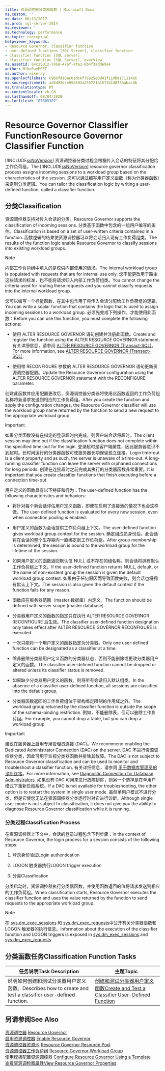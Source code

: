 ```yaml
---
title: 资源调控器分类器函数 | Microsoft Docs
ms.custom: ''
ms.date: 06/13/2017
ms.prod: sql-server-2014
ms.reviewer: ''
ms.technology: performance
ms.topic: conceptual
helpviewer_keywords:
- Resource Governor, classifier function
- user-defined functions [SQL Server], classifier function
- classifier function [SQL Server]
- classifier function [SQL Server], overview
ms.assetid: 64c25012-7068-476f-afa2-0b4f3adde9a4
author: MikeRayMSFT
ms.author: mikeray
ms.openlocfilehash: 69b6fd10ac0adc6f76925e0d41f110b917111466
ms.sourcegitcommit: ad4d92dce894592a259721a1571b1d8736abacdb
ms.translationtype: MT
ms.contentlocale: zh-CN
ms.lasthandoff: 08/04/2020
ms.locfileid: "87689307"
---
```

# <a name="resource-governor-classifier-function"></a><span data-ttu-id="23ef8-102">Resource Governor Classifier Function</span><span class="sxs-lookup"><span data-stu-id="23ef8-102">Resource Governor Classifier Function</span></span>
  <span data-ttu-id="23ef8-103">[!INCLUDE[ssNoVersion](../../includes/ssnoversion-md.md)] 资源调控器分类过程会根据传入会话的特征将其分配给工作负荷组。</span><span class="sxs-lookup"><span data-stu-id="23ef8-103">The [!INCLUDE[ssNoVersion](../../includes/ssnoversion-md.md)] resource governor classification process assigns incoming sessions to a workload group based on the characteristics of the session.</span></span> <span data-ttu-id="23ef8-104">您可以通过编写用户定义函数（称为分类器函数）来定制分类逻辑。</span><span class="sxs-lookup"><span data-stu-id="23ef8-104">You can tailor the classification logic by writing a user-defined function, called a classifier function.</span></span>  
  
## <a name="classification"></a><span data-ttu-id="23ef8-105">分类</span><span class="sxs-lookup"><span data-stu-id="23ef8-105">Classification</span></span>  
 <span data-ttu-id="23ef8-106">资源调控器支持对传入会话的分类。</span><span class="sxs-lookup"><span data-stu-id="23ef8-106">Resource Governor supports the classification of incoming sessions.</span></span> <span data-ttu-id="23ef8-107">分类基于函数中包含的一组用户编写的条件。</span><span class="sxs-lookup"><span data-stu-id="23ef8-107">Classification is based on a set of user-written criteria contained in a function.</span></span> <span data-ttu-id="23ef8-108">函数逻辑的结果使资源调控器可以将会话归入现有工作负荷组类。</span><span class="sxs-lookup"><span data-stu-id="23ef8-108">The results of the function logic enable Resource Governor to classify sessions into existing workload groups.</span></span>  
  
> [!NOTE]  
>  <span data-ttu-id="23ef8-109">内部工作负荷组中填入的是仅供内部使用的请求。</span><span class="sxs-lookup"><span data-stu-id="23ef8-109">The internal workload group is populated with requests that are for internal use only.</span></span> <span data-ttu-id="23ef8-110">您不能更改用于路由这些请求的标准，也不能将请求归入内部工作负荷组类。</span><span class="sxs-lookup"><span data-stu-id="23ef8-110">You cannot change the criteria used for routing these requests and you cannot classify requests into the internal workload group.</span></span>  
  
 <span data-ttu-id="23ef8-111">您可以编写一个标量函数，在其中包含用于将传入会话分配给工作负荷组的逻辑。</span><span class="sxs-lookup"><span data-stu-id="23ef8-111">You can write a scalar function that contains the logic that is used to assign incoming sessions to a workload group.</span></span> <span data-ttu-id="23ef8-112">必须先完成下列操作，才能使用此函数：</span><span class="sxs-lookup"><span data-stu-id="23ef8-112">Before you can use this function, you must complete the following actions:</span></span>  
  
-   <span data-ttu-id="23ef8-113">使用 ALTER RESOURCE GOVERNOR 语句创建并注册此函数。</span><span class="sxs-lookup"><span data-stu-id="23ef8-113">Create and register the function using the ALTER RESOURCE GOVERNOR statement.</span></span> <span data-ttu-id="23ef8-114">有关详细信息，请参阅 [ALTER RESOURCE GOVERNOR (Transact-SQL)](/sql/t-sql/statements/alter-resource-governor-transact-sql)。</span><span class="sxs-lookup"><span data-stu-id="23ef8-114">For more information, see [ALTER RESOURCE GOVERNOR &#40;Transact-SQL&#41;](/sql/t-sql/statements/alter-resource-governor-transact-sql).</span></span>  
  
-   <span data-ttu-id="23ef8-115">使用带 RECONFIGURE 参数的 ALTER RESOURCE GOVERNOR 语句更新资源调控器配置。</span><span class="sxs-lookup"><span data-stu-id="23ef8-115">Update the Resource Governor configuration using the ALTER RESOURCE GOVERNOR statement with the RECONFIGURE parameter.</span></span>  
  
 <span data-ttu-id="23ef8-116">创建此函数并应用配置更改后，资源调控器分类器将使用此函数返回的工作负荷组名称将新请求发送到相应的工作负荷组。</span><span class="sxs-lookup"><span data-stu-id="23ef8-116">After you create the function and apply the configuration changes, the Resource Governor classifier will use the workload group name returned by the function to send a new request to the appropriate workload group.</span></span>  
  
> [!IMPORTANT]  
>  <span data-ttu-id="23ef8-117">如果分类函数没有在指定的登录超时内完成，则客户端会话将超时。</span><span class="sxs-lookup"><span data-stu-id="23ef8-117">The client session may time out if the classification function does not complete within the specified time-out for the login.</span></span> <span data-ttu-id="23ef8-118">登录超时是客户端属性，因此服务器意识不到超时。长时间运行的分类器函数可使服务器长期保留孤立连接。</span><span class="sxs-lookup"><span data-stu-id="23ef8-118">Login time-out is a client property and as such, the server is unaware of a time-out. A long-running classifier function can leave the server with orphaned connections for long periods.</span></span> <span data-ttu-id="23ef8-119">创建在连接超时之前完成其执行的分类器函数非常重要。</span><span class="sxs-lookup"><span data-stu-id="23ef8-119">It is important that you create classifier functions that finish executing before a connection time-out.</span></span>  
  
 <span data-ttu-id="23ef8-120">用户定义的函数具有以下特征和行为：</span><span class="sxs-lookup"><span data-stu-id="23ef8-120">The user-defined function has the following characteristics and behaviors:</span></span>  
  
-   <span data-ttu-id="23ef8-121">将针对每个新会话评估用户定义函数，即使在启用了连接池的情况下也会这样做。</span><span class="sxs-lookup"><span data-stu-id="23ef8-121">The user-defined function is evaluated for every new session, even when connection pooling is enabled.</span></span>  
  
-   <span data-ttu-id="23ef8-122">用户定义的函数为会话提供工作负荷组上下文。</span><span class="sxs-lookup"><span data-stu-id="23ef8-122">The user-defined function gives workload group context for the session.</span></span> <span data-ttu-id="23ef8-123">确定组成员身份后，此会话将在会话的整个生存期内一直绑定到工作负荷组。</span><span class="sxs-lookup"><span data-stu-id="23ef8-123">After group membership is determined, the session is bound to the workload group for the lifetime of the session.</span></span>  
  
-   <span data-ttu-id="23ef8-124">如果用户定义的函数返回默认值 NULL 或不存在的组名称，则会话将拥有默认工作负荷组上下文。</span><span class="sxs-lookup"><span data-stu-id="23ef8-124">If the user-defined function returns NULL, default, or the name of non-existent group the session is given the default workload group context.</span></span> <span data-ttu-id="23ef8-125">如果由于任何原因而导致函数失败，则会话也将拥有默认上下文。</span><span class="sxs-lookup"><span data-stu-id="23ef8-125">The session is also given the default context if the function fails for any reason.</span></span>  
  
-   <span data-ttu-id="23ef8-126">函数应在服务器范围（master 数据库）内定义。</span><span class="sxs-lookup"><span data-stu-id="23ef8-126">The function should be defined with server scope (master database).</span></span>  
  
-   <span data-ttu-id="23ef8-127">分类器用户定义的函数的指定只在执行 ALTER RESOURCE GOVERNOR RECONFIGURE 后生效。</span><span class="sxs-lookup"><span data-stu-id="23ef8-127">The classifier user-defined function designation only takes effect after ALTER RESOURCE GOVERNOR RECONFIGURE is executed.</span></span>  
  
-   <span data-ttu-id="23ef8-128">一次只能将一个用户定义的函数指定为分类器。</span><span class="sxs-lookup"><span data-stu-id="23ef8-128">Only one user-defined function can be designated as a classifier at a time.</span></span>  
  
-   <span data-ttu-id="23ef8-129">除非删除分类器用户定义函数的分类器状态，否则不能删除或更改分类器用户定义的函数。</span><span class="sxs-lookup"><span data-stu-id="23ef8-129">The classifier user-defined function cannot be dropped or altered unless its classifier status is removed.</span></span>  
  
-   <span data-ttu-id="23ef8-130">如果缺少分类器用户定义的函数，则将所有会话归入默认组类。</span><span class="sxs-lookup"><span data-stu-id="23ef8-130">In the absence of a classifier user-defined function, all sessions are classified into the default group.</span></span>  
  
-   <span data-ttu-id="23ef8-131">分类器函数返回的工作负荷组位于架构绑定限制的作用域之外。</span><span class="sxs-lookup"><span data-stu-id="23ef8-131">The workload group returned by the classifier function is outside the scope of the schema-binding restriction.</span></span> <span data-ttu-id="23ef8-132">例如，不能删除表，但可以删除工作负荷组。</span><span class="sxs-lookup"><span data-stu-id="23ef8-132">For example, you cannot drop a table, but you can drop a workload group.</span></span>  
  
> [!IMPORTANT]  
>  <span data-ttu-id="23ef8-133">建议在服务器上启用专用管理员连接 (DAC)。</span><span class="sxs-lookup"><span data-stu-id="23ef8-133">We recommend enabling the Dedicated Administrator Connection (DAC) on the server.</span></span> <span data-ttu-id="23ef8-134">DAC 不进行资源调控器分类，因此可用于监视分类器函数并排除其故障。</span><span class="sxs-lookup"><span data-stu-id="23ef8-134">The DAC is not subject to Resource Governor classification and can be used to monitor and troubleshoot a classifier function.</span></span> <span data-ttu-id="23ef8-135">有关详细信息，请参阅 [用于数据库管理员的诊断连接](../../database-engine/configure-windows/diagnostic-connection-for-database-administrators.md)。</span><span class="sxs-lookup"><span data-stu-id="23ef8-135">For more information, see [Diagnostic Connection for Database Administrators](../../database-engine/configure-windows/diagnostic-connection-for-database-administrators.md).</span></span> <span data-ttu-id="23ef8-136">如果没有 DAC 可用来进行故障排除，则另一个选择是在单用户模式下重新启动系统。</span><span class="sxs-lookup"><span data-stu-id="23ef8-136">If a DAC is not available for troubleshooting, the other option is to restart the system in single user mode.</span></span> <span data-ttu-id="23ef8-137">虽然单用户模式不进行分类，但是它使您无法在资源调控器分类运行时对它进行诊断。</span><span class="sxs-lookup"><span data-stu-id="23ef8-137">Although single user mode is not subject to classification, it does not give you the ability to diagnose Resource Governor classification while it is running.</span></span>  
  
### <a name="classification-process"></a><span data-ttu-id="23ef8-138">分类过程</span><span class="sxs-lookup"><span data-stu-id="23ef8-138">Classification Process</span></span>  
 <span data-ttu-id="23ef8-139">在资源调控器上下文中，会话的登录过程包含下列步骤：</span><span class="sxs-lookup"><span data-stu-id="23ef8-139">In the context of Resource Governor, the login process for a session consists of the following steps:</span></span>  
  
1.  <span data-ttu-id="23ef8-140">登录身份验证</span><span class="sxs-lookup"><span data-stu-id="23ef8-140">Login authentication</span></span>  
  
2.  <span data-ttu-id="23ef8-141">LOGON 触发器执行</span><span class="sxs-lookup"><span data-stu-id="23ef8-141">LOGON trigger execution</span></span>  
  
3.  <span data-ttu-id="23ef8-142">分类</span><span class="sxs-lookup"><span data-stu-id="23ef8-142">Classification</span></span>  
  
 <span data-ttu-id="23ef8-143">分类启动时，资源调控器执行分类器函数，并使用函数返回的值将请求发送到相应的工作负荷组。</span><span class="sxs-lookup"><span data-stu-id="23ef8-143">When classification starts, Resource Governor executes the classifier function and uses the value returned by the function to send requests to the appropriate workload group.</span></span>  
  
> [!NOTE]  
>  <span data-ttu-id="23ef8-144">在 [sys.dm_exec_sessions](/sql/relational-databases/system-dynamic-management-views/sys-dm-exec-sessions-transact-sql) 和 [sys.dm_exec_requests](/sql/relational-databases/system-dynamic-management-views/sys-dm-exec-requests-transact-sql)中公开有关分类器函数和 LOGON 触发器的执行信息。</span><span class="sxs-lookup"><span data-stu-id="23ef8-144">Information about the execution of the classifier function and LOGON triggers is exposed in [sys.dm_exec_sessions](/sql/relational-databases/system-dynamic-management-views/sys-dm-exec-sessions-transact-sql) and [sys.dm_exec_requests](/sql/relational-databases/system-dynamic-management-views/sys-dm-exec-requests-transact-sql).</span></span>  
  
## <a name="classification-function-tasks"></a><span data-ttu-id="23ef8-145">分类函数任务</span><span class="sxs-lookup"><span data-stu-id="23ef8-145">Classification Function Tasks</span></span>  
  
|<span data-ttu-id="23ef8-146">任务说明</span><span class="sxs-lookup"><span data-stu-id="23ef8-146">Task Description</span></span>|<span data-ttu-id="23ef8-147">主题</span><span class="sxs-lookup"><span data-stu-id="23ef8-147">Topic</span></span>|  
|----------------------|-----------|  
|<span data-ttu-id="23ef8-148">说明如何创建和测试分类器用户定义函数。</span><span class="sxs-lookup"><span data-stu-id="23ef8-148">Describes how to create and test a classifier user-defined function.</span></span>|[<span data-ttu-id="23ef8-149">创建和测试分类器用户定义函数</span><span class="sxs-lookup"><span data-stu-id="23ef8-149">Create and Test a Classifier User-Defined Function</span></span>](create-and-test-a-classifier-user-defined-function.md)|  
  
## <a name="see-also"></a><span data-ttu-id="23ef8-150">另请参阅</span><span class="sxs-lookup"><span data-stu-id="23ef8-150">See Also</span></span>  
 <span data-ttu-id="23ef8-151">[资源调控器](resource-governor.md) </span><span class="sxs-lookup"><span data-stu-id="23ef8-151">[Resource Governor](resource-governor.md) </span></span>  
 <span data-ttu-id="23ef8-152">[启用资源调控器](enable-resource-governor.md) </span><span class="sxs-lookup"><span data-stu-id="23ef8-152">[Enable Resource Governor](enable-resource-governor.md) </span></span>  
 <span data-ttu-id="23ef8-153">[资源调控器资源池](resource-governor-resource-pool.md) </span><span class="sxs-lookup"><span data-stu-id="23ef8-153">[Resource Governor Resource Pool](resource-governor-resource-pool.md) </span></span>  
 <span data-ttu-id="23ef8-154">[资源调控器工作负荷组](resource-governor-workload-group.md) </span><span class="sxs-lookup"><span data-stu-id="23ef8-154">[Resource Governor Workload Group](resource-governor-workload-group.md) </span></span>  
 <span data-ttu-id="23ef8-155">[使用模板配置资源调控器](configure-resource-governor-using-a-template.md) </span><span class="sxs-lookup"><span data-stu-id="23ef8-155">[Configure Resource Governor Using a Template](configure-resource-governor-using-a-template.md) </span></span>  
 [<span data-ttu-id="23ef8-156">查看资源调控器属性</span><span class="sxs-lookup"><span data-stu-id="23ef8-156">View Resource Governor Properties</span></span>](view-resource-governor-properties.md)  
  
  
